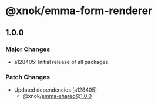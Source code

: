 # @xnok/emma-form-renderer

## 1.0.0

### Major Changes

- a128405: Initial release of all packages.

### Patch Changes

- Updated dependencies [a128405]
  - @xnok/emma-shared@1.0.0
